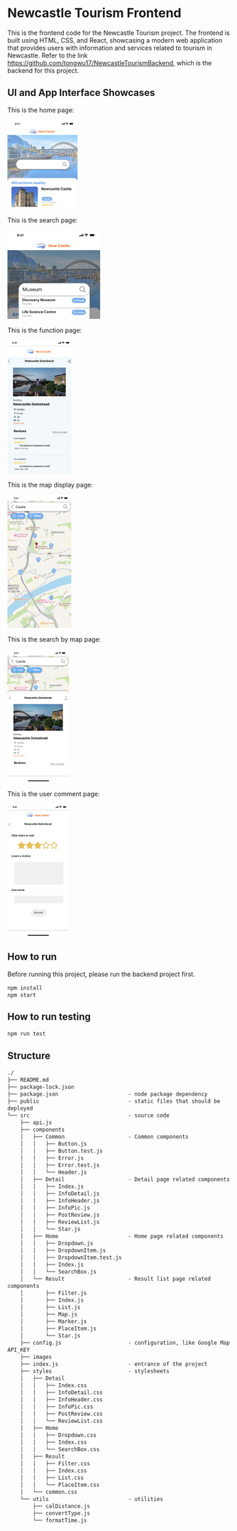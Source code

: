 
# Newcastle Tourism Frontend

This is the frontend code for the Newcastle Tourism project. The frontend is built using HTML, CSS, and React, showcasing a modern web application that provides users with information and services related to tourism in Newcastle.
Refer to the link https://github.com/tongwu17/NewcastleTourismBackend, which is the backend for this project.

## UI and App Interface Showcases
 
This is the home page:

<img src="images/homepage.png" alt="Home Page" height="200">

This is the search page:

<img src="images/search.png" alt="Search Page" height="200" />

This is the function page:

<img src="images/function.png" alt="Function Page" height="300" />

This is the map display page:

<img src="images/mapdisplay.png" alt="Map Display" height="300" />

This is the search by map page:

<img src="images/searchbymap.png" alt="Search by Map" height="300" />

This is the user comment page:

<img src="images/comment.png" alt="User Review" height="300" />

## How to run

Before running this project, please run the backend project first.

```
npm install
npm start
```

## How to run testing

```
npm run test
```

## Structure

```
./
├── README.md
├── package-lock.json
├── package.json                      - node package dependency
├── public                            - static files that should be deployed
└── src                               - source code
    ├── api.js
    ├── components
    │   ├── Common                    - Common components
    │   │   ├── Button.js
    │   │   ├── Button.test.js
    │   │   ├── Error.js
    │   │   ├── Error.test.js
    │   │   └── Header.js
    │   ├── Detail                    - Detail page related components
    │   │   ├── Index.js
    │   │   ├── InfoDetail.js
    │   │   ├── InfoHeader.js
    │   │   ├── InfoPic.js
    │   │   ├── PostReview.js
    │   │   ├── ReviewList.js
    │   │   └── Star.js
    │   ├── Home                      - Home page related components
    │   │   ├── Dropdown.js
    │   │   ├── DropdownItem.js
    │   │   ├── DropdownItem.test.js
    │   │   ├── Index.js
    │   │   └── SearchBox.js
    │   └── Result                    - Result list page related components
    │       ├── Filter.js
    │       ├── Index.js
    │       ├── List.js
    │       ├── Map.js
    │       ├── Marker.js
    │       ├── PlaceItem.js
    │       └── Star.js
    ├── config.js                     - configuration, like Google Map API_KEY
    ├── images
    ├── index.js                      - entrance of the project
    ├── styles                        - stylesheets
    │   ├── Detail
    │   │   ├── Index.css
    │   │   ├── InfoDetail.css
    │   │   ├── InfoHeader.css
    │   │   ├── InfoPic.css
    │   │   ├── PostReview.css
    │   │   └── ReviewList.css
    │   ├── Home
    │   │   ├── Dropdown.css
    │   │   ├── Index.css
    │   │   └── SearchBox.css
    │   ├── Result
    │   │   ├── Filter.css
    │   │   ├── Index.css
    │   │   ├── List.css
    │   │   └── PlaceItem.css
    │   └── common.css
    └── utils                         - utilities
        ├── calDistance.js
        ├── convertType.js
        └── formatTime.js
```
